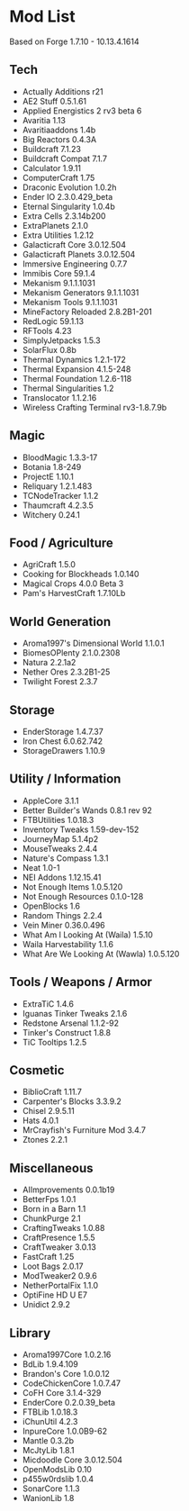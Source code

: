 # Mod List

Based on Forge 1.7.10 - 10.13.4.1614

## Tech
* Actually Additions r21
* AE2 Stuff 0.5.1.61
* Applied Energistics 2 rv3 beta 6
* Avaritia 1.13
* Avaritiaaddons 1.4b
* Big Reactors 0.4.3A
* Buildcraft 7.1.23
* Buildcraft Compat 7.1.7
* Calculator 1.9.11
* ComputerCraft 1.75
* Draconic Evolution 1.0.2h
* Ender IO 2.3.0.429_beta
* Eternal Singularity 1.0.4b
* Extra Cells 2.3.14b200
* ExtraPlanets 2.1.0
* Extra Utilities 1.2.12
* Galacticraft Core 3.0.12.504
* Galacticraft Planets 3.0.12.504
* Immersive Engineering 0.7.7
* Immibis Core 59.1.4
* Mekanism 9.1.1.1031
* Mekanism Generators 9.1.1.1031
* Mekanism Tools 9.1.1.1031
* MineFactory Reloaded 2.8.2B1-201
* RedLogic 59.1.13
* RFTools 4.23
* SimplyJetpacks 1.5.3
* SolarFlux 0.8b
* Thermal Dynamics 1.2.1-172
* Thermal Expansion 4.1.5-248
* Thermal Foundation 1.2.6-118
* Thermal Singularities 1.2
* Translocator 1.1.2.16
* Wireless Crafting Terminal rv3-1.8.7.9b


## Magic
* BloodMagic 1.3.3-17
* Botania 1.8-249
* ProjectE 1.10.1
* Reliquary 1.2.1.483
* TCNodeTracker 1.1.2
* Thaumcraft 4.2.3.5
* Witchery 0.24.1


## Food / Agriculture
* AgriCraft 1.5.0
* Cooking for Blockheads 1.0.140
* Magical Crops 4.0.0 Beta 3
* Pam's HarvestCraft 1.7.10Lb


## World Generation
* Aroma1997's Dimensional World 1.1.0.1
* BiomesOPlenty 2.1.0.2308
* Natura 2.2.1a2
* Nether Ores 2.3.2B1-25
* Twilight Forest 2.3.7


## Storage
* EnderStorage 1.4.7.37
* Iron Chest 6.0.62.742
* StorageDrawers 1.10.9


## Utility / Information
* AppleCore 3.1.1
* Better Builder's Wands 0.8.1 rev 92
* FTBUtilities 1.0.18.3
* Inventory Tweaks 1.59-dev-152
* JourneyMap 5.1.4p2
* MouseTweaks 2.4.4
* Nature's Compass 1.3.1
* Neat 1.0-1
* NEI Addons 1.12.15.41
* Not Enough Items 1.0.5.120
* Not Enough Resources 0.1.0-128
* OpenBlocks 1.6
* Random Things 2.2.4
* Vein Miner 0.36.0.496
* What Am I Looking At (Waila) 1.5.10
* Waila Harvestability 1.1.6
* What Are We Looking At (Wawla) 1.0.5.120


## Tools / Weapons / Armor
* ExtraTiC 1.4.6
* Iguanas Tinker Tweaks 2.1.6
* Redstone Arsenal 1.1.2-92
* Tinker's Construct 1.8.8
* TiC Tooltips 1.2.5


## Cosmetic
* BiblioCraft 1.11.7
* Carpenter's Blocks 3.3.9.2
* Chisel 2.9.5.11
* Hats 4.0.1
* MrCrayfish's Furniture Mod 3.4.7
* Ztones 2.2.1


## Miscellaneous
* AIImprovements 0.0.1b19
* BetterFps 1.0.1
* Born in a Barn 1.1
* ChunkPurge 2.1
* CraftingTweaks 1.0.88
* CraftPresence 1.5.5
* CraftTweaker 3.0.13
* FastCraft 1.25
* Loot Bags 2.0.17
* ModTweaker2 0.9.6
* NetherPortalFix 1.1.0
* OptiFine HD U E7
* Unidict 2.9.2


## Library
* Aroma1997Core 1.0.2.16
* BdLib 1.9.4.109
* Brandon's Core 1.0.0.12
* CodeChickenCore 1.0.7.47
* CoFH Core 3.1.4-329
* EnderCore 0.2.0.39_beta
* FTBLib 1.0.18.3
* iChunUtil 4.2.3
* InpureCore 1.0.0B9-62
* Mantle 0.3.2b
* McJtyLib 1.8.1
* Micdoodle Core 3.0.12.504
* OpenModsLib 0.10
* p455w0rdslib 1.0.4
* SonarCore 1.1.3
* WanionLib 1.8